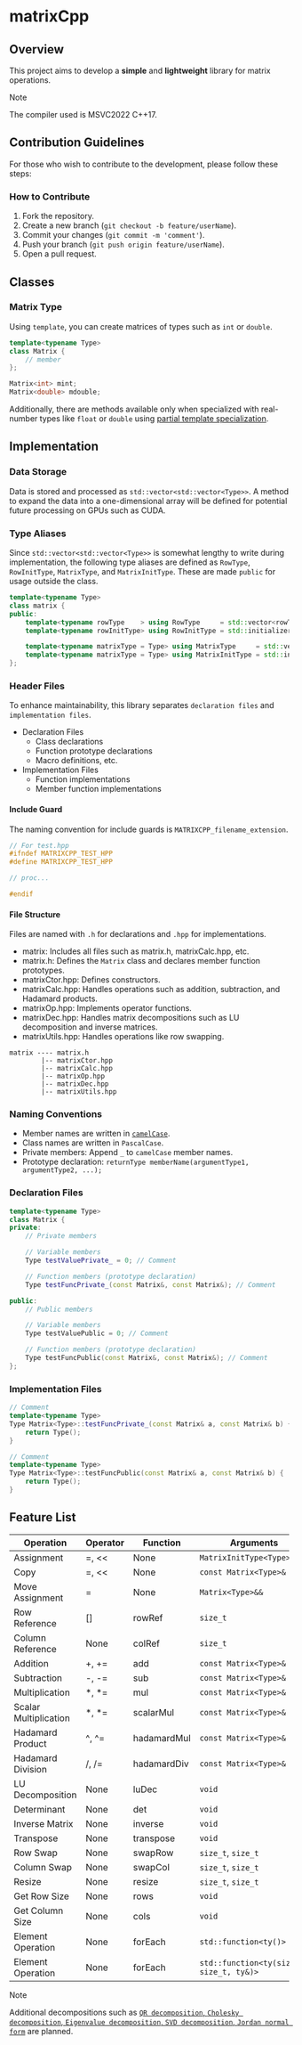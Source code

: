 # matrixCpp

## Overview
This project aims to develop a **simple** and **lightweight** library for matrix operations.

> [!NOTE]
> The compiler used is MSVC2022 C++17.

## Contribution Guidelines
For those who wish to contribute to the development, please follow these steps:

### How to Contribute
1. Fork the repository.
2. Create a new branch (`git checkout -b feature/userName`).
3. Commit your changes (`git commit -m 'comment'`).
4. Push your branch (`git push origin feature/userName`).
5. Open a pull request.

## Classes

### **Matrix** Type
Using `template`, you can create matrices of types such as `int` or `double`.
```cpp
template<typename Type>
class Matrix {
    // member
};

Matrix<int> mint;
Matrix<double> mdouble;
```
Additionally, there are methods available only when specialized with real-number types like `float` or `double` using [partial template specialization](https://en.wikipedia.org/wiki/Partial_template_specialization).

## Implementation

### Data Storage
Data is stored and processed as `std::vector<std::vector<Type>>`. A method to expand the data into a one-dimensional array will be defined for potential future processing on GPUs such as CUDA.

### Type Aliases
Since `std::vector<std::vector<Type>>` is somewhat lengthy to write during implementation, the following type aliases are defined as `RowType`, `RowInitType`, `MatrixType`, and `MatrixInitType`. These are made `public` for usage outside the class.
```cpp
template<typename Type>
class matrix {
public:
    template<typename rowType    > using RowType     = std::vector<rowType>;
    template<typename rowInitType> using RowInitType = std::initializer_list<rowInitType>;

    template<typename matrixType = Type> using MatrixType     = std::vector          <RowType<matrixType>>;
    template<typename matrixType = Type> using MatrixInitType = std::initializer_list<RowInitType<matrixType>>;
};
```

### Header Files
To enhance maintainability, this library separates `declaration files` and `implementation files`.

- Declaration Files
  - Class declarations
  - Function prototype declarations
  - Macro definitions, etc.
- Implementation Files
  - Function implementations
  - Member function implementations

#### Include Guard
The naming convention for include guards is `MATRIXCPP_filename_extension`.
```cpp
// For test.hpp
#ifndef MATRIXCPP_TEST_HPP
#define MATRIXCPP_TEST_HPP

// proc...

#endif
```

#### File Structure
Files are named with `.h` for declarations and `.hpp` for implementations.

- matrix: Includes all files such as matrix.h, matrixCalc.hpp, etc.
- matrix.h: Defines the `Matrix` class and declares member function prototypes.
- matrixCtor.hpp: Defines constructors.
- matrixCalc.hpp: Handles operations such as addition, subtraction, and Hadamard products.
- matrixOp.hpp: Implements operator functions.
- matrixDec.hpp: Handles matrix decompositions such as LU decomposition and inverse matrices.
- matrixUtils.hpp: Handles operations like row swapping.

```
matrix ---- matrix.h
        |-- matrixCtor.hpp
        |-- matrixCalc.hpp
        |-- matrixOp.hpp
        |-- matrixDec.hpp
        |-- matrixUtils.hpp
```

### Naming Conventions
- Member names are written in [`camelCase`](https://en.wikipedia.org/wiki/Camel_case).
- Class names are written in `PascalCase`.
- Private members: Append `_` to `camelCase` member names.
- Prototype declaration: `returnType memberName(argumentType1, argumentType2, ...);`

### Declaration Files
```cpp
template<typename Type>
class Matrix {
private:
    // Private members

    // Variable members
    Type testValuePrivate_ = 0; // Comment

    // Function members (prototype declaration)
    Type testFuncPrivate_(const Matrix&, const Matrix&); // Comment

public:
    // Public members

    // Variable members
    Type testValuePublic = 0; // Comment

    // Function members (prototype declaration)
    Type testFuncPublic(const Matrix&, const Matrix&); // Comment
};
```

### Implementation Files
```cpp
// Comment
template<typename Type>
Type Matrix<Type>::testFuncPrivate_(const Matrix& a, const Matrix& b) {
    return Type();
}

// Comment
template<typename Type>
Type Matrix<Type>::testFuncPublic(const Matrix& a, const Matrix& b) {
    return Type();
}
```

## Feature List

| Operation          | Operator | Function       | Arguments                          | Return Type                                         | Specialization |
|--------------------|----------|----------------|-------------------------------------|---------------------------------------------------|----------------|
| Assignment         | =, <<    | None           | `MatrixInitType<Type>`             | `Matrix<Type>&`                                    | No             |
| Copy               | =, <<    | None           | `const Matrix<Type>&`              | `Matrix<Type>&`                                    | No             |
| Move Assignment    | =        | None           | `Matrix<Type>&&`                   | `Matrix<Type>&`                                    | No             |
| Row Reference      | []       | rowRef         | `size_t`                           | `std::vector<Type>` / `std::reference_wrapper<Type>` | No             |
| Column Reference   | None     | colRef         | `size_t`                           | `std::vector<Type>` / `std::reference_wrapper<Type>` | No             |
| Addition           | +, +=    | add            | `const Matrix<Type>&`              | `Matrix<Type>` / `Matrix<Type>&`                  | No             |
| Subtraction        | -, -=    | sub            | `const Matrix<Type>&`              | `Matrix<Type>` / `Matrix<Type>&`                  | No             |
| Multiplication     | *, *=    | mul            | `const Matrix<Type>&`              | `Matrix<Type>` / `Matrix<Type>&`                  | No             |
| Scalar Multiplication | *, *= | scalarMul      | `const Matrix<Type>&`              | `Matrix<Type>` / `Matrix<Type>&`                  | No             |
| Hadamard Product   | ^, ^=    | hadamardMul    | `const Matrix<Type>&`              | `Matrix<Type>` / `Matrix<Type>&`                  | No             |
| Hadamard Division  | /, /=    | hadamardDiv    | `const Matrix<Type>&`              | `Matrix<Type>` / `Matrix<Type>&`                  | No             |
| LU Decomposition   | None     | luDec          | `void`                             | `std::vector<Matrix<Type>>`                       | Yes            |
| Determinant        | None     | det            | `void`                             | `ty`                                             | No             |
| Inverse Matrix     | None     | inverse        | `void`                             | `Matrix<Type>`                                    | Yes            |
| Transpose          | None     | transpose      | `void`                             | `Matrix<Type>`                                    | No             |
| Row Swap           | None     | swapRow        | `size_t`, `size_t`                 | `Matrix<Type>&`                                   | No             |
| Column Swap        | None     | swapCol        | `size_t`, `size_t`                 | `Matrix<Type>&`                                   | No             |
| Resize             | None     | resize         | `size_t`, `size_t`                 | `Matrix<Type>&`                                   | No             |
| Get Row Size       | None     | rows           | `void`                             | `size_t`                                         | No             |
| Get Column Size    | None     | cols           | `void`                             | `size_t`                                         | No             |
| Element Operation  | None     | forEach        | `std::function<ty()>`              | `Matrix<Type>&`                                   | No             |
| Element Operation  | None     | forEach        | `std::function<ty(size_t, size_t, ty&)>` | `Matrix<Type>&`                             | No             |

> [!NOTE]
> Additional decompositions such as [`QR decomposition`, `Cholesky decomposition`, `Eigenvalue decomposition`, `SVD decomposition`, `Jordan normal form`](https://en.wikipedia.org/wiki/Matrix_decomposition) are planned.
